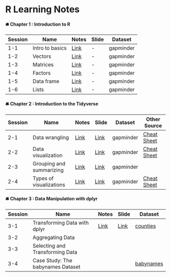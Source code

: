 # R Learning Notes

#### 🛎 Chapter 1 : Introduction to R
|Session|Name                    |Notes                                                                                             |Slide  |Dataset  |
|-------|------------------------|--------------------------------------------------------------------------------------------------|-------|---------|
|1-1    |Intro to basics         |[Link](https://github.com/linnelab/datacamp_data_analysis_with_R/blob/main/1-1_intro_to_basics.md)|-      |gapminder|
|1-2    |Vectors                 |[Link](https://github.com/linnelab/datacamp_data_analysis_with_R/blob/main/1-2_vectors.md)        |-      |gapminder|
|1-3    |Matrices                |[Link](https://github.com/linnelab/datacamp_data_analysis_with_R/blob/main/1-3_matrices.md)       |-      |gapminder|
|1-4    |Factors                 |[Link](https://github.com/linnelab/datacamp_data_analysis_with_R/blob/main/1-4_factors.md)        |-      |gapminder|
|1-5    |Data frame              |[Link](https://github.com/linnelab/datacamp_data_analysis_with_R/blob/main/1-5_dataframe.md)      |-      |gapminder|
|1-6    |Lists                   |[Link](https://github.com/linnelab/datacamp_data_analysis_with_R/blob/main/1_6_lists.md)          |-      |gapminder|

#### 🛎 Chapter 2 : Introduction to the Tidyverse
|Session|Name                    |Notes                                                                                             |Slide  |Dataset|Other Source|
|-------|------------------------|--------------------------------------------------------------------------------------------------|-------|-------|------------|
|2-1    |Data wrangling          |[Link](https://github.com/linnelab/datacamp_data_analysis_with_R/blob/main/2_1%263_1_data_transform_with_dplyr.md)|[Link](https://github.com/linnelab/datacamp_data_analysis_with_R/blob/main/slide/2_1_data_wrangling.pdf)|gapminder|[Cheat Sheet](https://github.com/linnelab/datacamp_data_analysis_with_R/blob/main/slide/R_tidyverse_for_beginners_cheat_sheet.pdf)|
|2-2    |Data visualization      |[Link](https://github.com/linnelab/datacamp_data_analysis_with_R/blob/main/2_2_data_visualization_scatter_plot.md)|[Link](https://github.com/linnelab/datacamp_data_analysis_with_R/blob/main/slide/2_2_data_visualization_scatter_plot.pdf)|gapminder|[Cheat Sheet](https://github.com/linnelab/datacamp_data_analysis_with_R/blob/main/slide/R_tidyverse_for_beginners_cheat_sheet.pdf)|
|2-3    |Grouping and summarizing|[Link](https://github.com/linnelab/datacamp_data_analysis_with_R/blob/main/2_3_grouping_and_summarizing.md)       |[Link](https://github.com/linnelab/datacamp_data_analysis_with_R/blob/main/slide/2_3_grouping_and_summarizing.pdf)|gapminder|
|2-4    |Types of visualizations |[Link](https://github.com/linnelab/datacamp_data_analysis_with_R/blob/main/2_4_other_type_data_visualization_.md) |[Link](https://github.com/linnelab/datacamp_data_analysis_with_R/blob/main/slide/2_4_types_of_visualizations.pdf)|gapminder|[Cheat Sheet](https://github.com/linnelab/datacamp_data_analysis_with_R/blob/main/slide/R_tidyverse_for_beginners_cheat_sheet.pdf)|

#### 🛎 Chapter 3 : Data Manipulation with dplyr
|Session|Name                                 |Notes                                                                                             |Slide  |Dataset|
|-------|-------------------------------------|--------------------------------------------------------------------------------------------------|-------|-------|
|3-1    |Transforming Data with dplyr         |[Link](https://github.com/linnelab/datacamp_data_analysis_with_R/blob/main/2_1%263_1_data_transform_with_dplyr.md)|[Link](https://github.com/linnelab/datacamp_data_analysis_with_R/blob/main/slide/3_1_transforming_data_with_dplyr.pdf)|[counties](https://github.com/linnelab/datacamp_data_analysis_with_R/blob/main/dataset/counties.rds)|
|3-2    |Aggregating Data                     |        |      | |
|3-3    |Selecting and Transforming Data      |        |      | |
|3-4    |Case Study: The babynames Dataset    |        |      |[babynames](https://github.com/linnelab/datacamp_data_analysis_with_R/blob/main/dataset/babynames.rds)|
